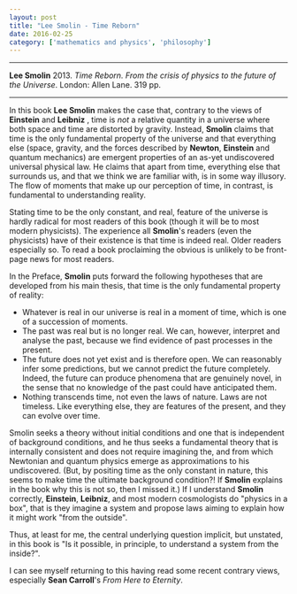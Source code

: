 ```yaml
---
layout: post
title: "Lee Smolin - Time Reborn"
date: 2016-02-25
category: ['mathematics and physics', 'philosophy']
---
```



***
<b>Lee Smolin</b> 2013. _Time Reborn. From the crisis of physics to the future of the Universe_. London: Allen Lane. 319 pp.

***

In this book **Lee Smolin** makes the case that, contrary to the views of **Einstein** and **Leibniz** , time is _not_ a relative quantity in a universe where both space and time are distorted by gravity.  Instead, **Smolin** claims that time is the only fundamental property of the universe and that everything else (space, gravity, and the forces described by **Newton**, **Einstein** and quantum mechanics) are emergent properties of an as-yet undiscovered universal physical law.   He claims that apart from time, everything else that surrounds us, and that we think we are familiar with, is in some way illusory.   The flow of moments that make up our perception of time, in contrast, is fundamental  to understanding reality.

Stating time to be the only constant, and real, feature of the universe is hardly radical for most readers of this book (though it will be to most modern physicists).  The experience all **Smolin**'s readers (even the physicists) have of their existence is that time is indeed real.  Older readers especially so.  To read a book proclaiming the obvious is unlikely to be front-page news for most readers.

In the Preface, **Smolin** puts forward the following hypotheses that are developed from his main thesis, that time is the only fundamental property of reality:

  - Whatever is real in our universe is real in a moment of time, which is one of a succession of moments.
  - The past was real but is no longer real.  We can, however, interpret and analyse the past, because we find evidence of past processes in the present.
  - The future does not yet exist and is therefore open.  We can reasonably infer some predictions, but we cannot predict the future completely.  Indeed, the future can produce phenomena that are genuinely novel, in the sense that no knowledge of the past could have anticipated them.
  - Nothing transcends time, not even the laws of nature.  Laws are not timeless.  Like everything else, they are features of the present, and they can evolve over time.
  
Smolin seeks a theory without initial conditions and one that is independent of background conditions, and he thus seeks a fundamental theory that is internally consistent and does not require imagining the, and from which Newtonian and quantum physics emerge as approximations to his undiscovered.  (But, by positing time as the only constant in nature, this seems to make time the ultimate background condition?!  If **Smolin** explains in the book why this is not so, then I missed it.)  If I understand **Smolin** correctly, **Einstein**, **Leibniz**, and most modern cosmologists do "physics in a box", that is they imagine a system and propose laws aiming to explain how it might work "from the outside".  

Thus, at least for me, the central underlying question implicit, but unstated, in this book is "Is it possible, in principle, to understand a system from the inside?".    


I can see myself returning to this having read some recent contrary views, especially **Sean Carroll**'s _From Here to Eternity_.

